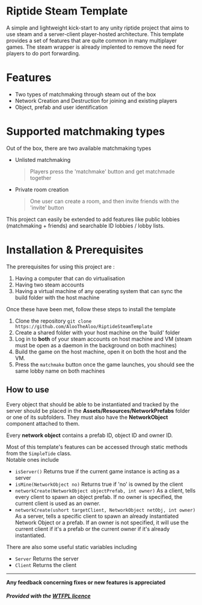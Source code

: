 #  Riptide Steam Template
A simple and lightweight kick-start to any unity riptide project that aims to use steam and a server-client player-hosted architecture. This template provides a set of features that are quite common in many multiplayer games. The steam wrapper is already implented to remove the need for players to do port forwarding.

# Features
- Two types of matchmaking through steam out of the box
- Network Creation and Destruction for joining and existing players
- Object, prefab and user identification

# Supported matchmaking types
Out of the box, there are two available matchmaking types
- Unlisted matchmaking
	> Players press the 'matchmake' button and get matchmade together

- Private room creation
	> One user can create a room, and then invite friends with the 'invite' button

This project can easily be extended to add features like public lobbies (matchmaking + friends) and searchable ID lobbies / lobby lists.

# Installation & Prerequisites
The prerequisites for using this project are :
1. Having a computer that can do virtualisation
2. Having two steam accounts
3. Having a virtual machine of any operating system that can sync the build folder with the host machine

Once these have been met, follow these steps to install the template
1. Clone the repository `git clone https://github.com/AlooTheAloo/RiptideSteamTemplate`
2. Create a shared folder with your host machine on the 'build' folder
3. Log in to **both** of your steam accounts on host machine and VM (steam must be open as a daemon in the background on both machines) 
4. Build the game on the host machine, open it on both the host and the VM.
5. Press the `matchmake` button once the game launches, you should see the same lobby name on both machines


## How to use


Every object that should be able to be instantiated and tracked by the server should be placed in the **Assets/Resources/NetworkPrefabs** folder or one of its subfolders. They must also have the **NetworkObject** component attached to them.

Every **network object** contains a prefab ID, object ID and owner ID.

Most of this template's features can be accessed through static methods from the `SimpleTide` class.   
Notable ones include 
- `isServer()` Returns true if the current game instance is acting as a server
- `isMine(NetworkObject no)` Returns true if 'no' is owned by the client 
- `networkCreate(NetworkObject objectPrefab, int owner)`  As a client, tells every client to spawn an object prefab. If no owner is specified, the current client is used as an owner. 
- `networkCreate(ushort targetClient, NetworkObject netObj, int owner)` As a server, tells a specific client to spawn an already instantiated Network Object or a prefab. If an owner is not specified, it will use the current client if it's a prefab or the current owner if it's already instantiated.

There are also some useful static variables including 
- `Server` Returns the server
- `Client` Returns the client

<hr>

**Any feedback concerning fixes or new features is appreciated**
##### Provided with the <a href="https://github.com/anak10thn/WTFPL" target="_top">WTFPL licence</a>
